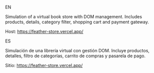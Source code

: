 EN

Simulation of a virtual book store with DOM management. Includes products, details, category filter, shopping cart and payment gateway.

Host: https://feather-store.vercel.app/
    
ES        

Simulación de una librería virtual con gestión DOM. Incluye productos, detalles, filtro de categorías, carrito de compras y pasarela de pago.

Sitio: https://feather-store.vercel.app/
